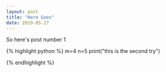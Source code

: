 ```yaml
---
layout: post
title: "Here Goes"
date: 2019-05-27
---
```


So here's post number 1

{%  highlight python %}
    m=4
    n=5
    print("this is the second try")


{%  endhighlight %}

